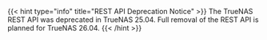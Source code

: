 &NewLine;

{{< hint type="info" title="REST API Deprecation Notice" >}}
The TrueNAS REST API was deprecated in TrueNAS 25.04.
Full removal of the REST API is planned for TrueNAS 26.04.
{{< /hint >}}
